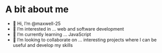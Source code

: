 # A bit about me
- 👋 Hi, I’m @maxwell-25
- 👀 I’m interested in ... web and software development
- 🌱 I’m currently learning ... JavaScript
- 💞️ I’m looking to collaborate on ... interesting projects where I can be useful and develop my skills

<!---
maxwell-25/maxwell-25 is a ✨ special ✨ repository because its `README.md` (this file) appears on your GitHub profile.
You can click the Preview link to take a look at your changes.
--->

